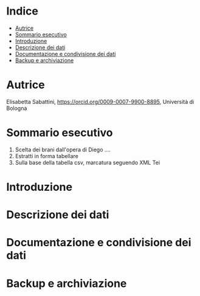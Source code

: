 # Indice 
- [Autrice](#Autrice)
- [Sommario esecutivo](#Sommarioesecutivo)
- [Introduzione](#Introduzione)
- [Descrizione dei dati](#Descrizionedeidati)
- [Documentazione e condivisione dei dati](#Documentazioneecondivisionedeidati)
- [Backup e archiviazione](#Backupearchiviazione)

 # Autrice
Elisabetta Sabattini, <https://orcid.org/0009-0007-9900-8895>, Università di Bologna 

 # Sommario esecutivo
1. Scelta dei brani dall'opera di Diego ....
2. Estratti in forma tabellare
3. Sulla base della tabella csv, marcatura seguendo XML Tei

 # Introduzione

 # Descrizione dei dati

 # Documentazione e condivisione dei dati

 # Backup e archiviazione
 
 
